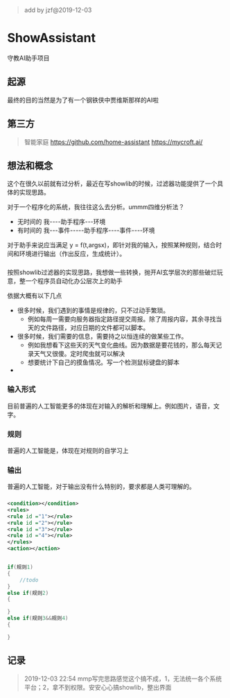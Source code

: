 >add by jzf@2019-12-03

# ShowAssistant
守教AI助手项目
## 起源

最终的目的当然是为了有一个钢铁侠中贾维斯那样的AI啦
## 第三方

> 智能家庭  https://github.com/home-assistant
> https://mycroft.ai/
## 想法和概念
这个在很久以前就有过分析，最近在写showlib的时候，过滤器功能提供了一个具体的实现思路。

对于一个程序化的系统，我往往这么去分析。ummm四维分析法？

* 无时间的 我----助手程序---环境
* 有时间的   我---事件-----助手程序----事件----环境

对于助手来说应当满足 y = f(t,argsx)，即针对我的输入，按照某种规则，结合时间和环境进行输出（作出反应，生成统计）。

### 
按照showlib过滤器的实现思路，我想做一些转换，抛开AI玄学层次的那些破烂玩意，整一个程序员自动化办公层次上的助手

依据大概有以下几点

* 很多时候，我们遇到的事情是规律的，只不过动手繁琐。
    * 例如每周一需要向服务器指定路径提交周报。除了周报内容，其余寻找当天的文件路径，对应日期的文件都可以脚本。
* 很多时候，我们需要的信息，需要持之以恒连续的做某些工作。
    * 例如我想看下这些天的天气变化曲线。因为数据是要花钱的，那么每天记录天气又很傻。定时爬虫就可以解决
    * 想要统计下自己的摸鱼情况。写一个检测鼠标键盘的脚本
* 

### 输入形式
目前普遍的人工智能更多的体现在对输入的解析和理解上。例如图片，语音，文字。

### 规则
普遍的人工智能是，体现在对规则的自学习上
### 输出

普遍的人工智能，对于输出没有什么特别的，要求都是人类可理解的。

### 
```xml
<condition></condition>
<rules>
<rule id ="1"></rule>
<rule id ="2"></rule>
<rule id ="3"></rule>
<rule id ="4"></rule>
</rules>
<action></action>
```
```c++

if(规则1)
{
    //todo
}
else if(规则2)
{

}
else if(规则3&&规则4)
{

}
```
## 记录
>2019-12-03 22:54 mmp写完思路感觉这个搞不成，1，无法统一各个系统平台；2，拿不到权限。安安心心搞showlib，整出界面



